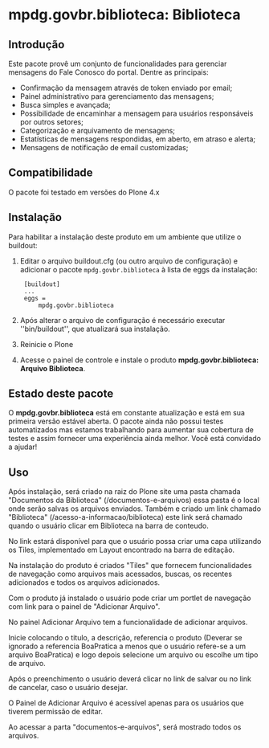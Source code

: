 mpdg.govbr.biblioteca: Biblioteca
====================================

Introdução
-----------

Este pacote provê um conjunto de funcionalidades para gerenciar mensagens do Fale Conosco do portal. Dentre as principais:

- Confirmação da mensagem através de token enviado por email;
- Painel administrativo para gerenciamento das mensagens;
- Busca simples e avançada;
- Possibilidade de encaminhar a mensagem para usuários responsáveis por outros setores;
- Categorização e arquivamento de mensagens;
- Estatísticas de mensagens respondidas, em aberto, em atraso e alerta;
- Mensagens de notificação de email customizadas;

Compatibilidade
---------------

O pacote foi testado em versões do Plone 4.x

Instalação
------------

Para habilitar a instalação deste produto em um ambiente que utilize o
buildout:

1. Editar o arquivo buildout.cfg (ou outro arquivo de configuração) e
   adicionar o pacote `mpdg.govbr.biblioteca` à lista de eggs da instalação:

        [buildout]
        ...
        eggs =
            mpdg.govbr.biblioteca

2. Após alterar o arquivo de configuração é necessário executar
   ''bin/buildout'', que atualizará sua instalação.

3. Reinicie o Plone

4. Acesse o painel de controle e instale o produto
**mpdg.govbr.biblioteca: Arquivo Biblioteca**.

Estado deste pacote
---------------------

O **mpdg.govbr.biblioteca** está em constante atualização e está em sua primeira versão estável aberta. O pacote ainda não possui testes automatizados mas estamos trabalhando para aumentar sua cobertura de testes e assim fornecer uma experiência ainda melhor. Você está convidado a ajudar!

Uso
---

Após instalação, será criado na raiz do Plone site uma pasta chamada "Documentos da Biblioteca" (/documentos-e-arquivos) essa pasta é o local onde serão salvas os arquivos enviados. Também e criado um link chamado "Biblioteca" (/acesso-a-informacao/biblioteca) este link será chamado quando o usuário clicar em Biblioteca na barra de conteudo.

No link estará disponível para que o usuário possa criar uma capa utilizando os Tiles, implementado em Layout encontrado na barra de editação.

Na instalação do produto é criados "Tiles" que fornecem funcionalidades de navegação como arquivos mais acessados, buscas, os recentes adicionados e todos os arquivos adicionados.

Com o produto já instalado o usuário pode criar um portlet de navegação com link para o painel de "Adicionar Arquivo".

No painel Adicionar Arquivo tem a funcionalidade de adicionar arquivos. 

Inicie colocando o titulo, a descrição, referencia o produto (Deverar se ignorado a referencia BoaPratica a menos que o usuário refere-se a um arquivo BoaPratica) e logo depois selecione um arquivo ou escolhe um tipo de arquivo.

Após o preenchimento o usuário deverá clicar no link de salvar ou no link de cancelar, caso o usuário desejar.

O Painel de Adicionar Arquivo é acessível apenas para os usuários que tiverem permissão de editar.

Ao acessar a parta "documentos-e-arquivos", será mostrado todos os arquivos.
